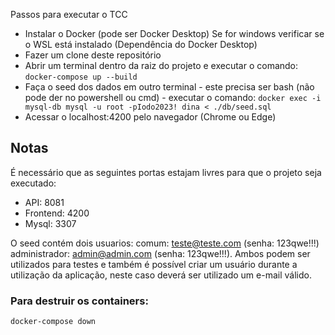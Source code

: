 Passos para executar o TCC

* Instalar o Docker (pode ser Docker Desktop)
    Se for windows verificar se o WSL está instalado (Dependência do Docker Desktop)
* Fazer um clone deste repositório
* Abrir um terminal dentro da raiz do projeto e executar o comando: 
`docker-compose up --build`
* Faça o seed dos dados em outro terminal - este precisa ser bash (não pode der no powershell ou cmd) - executar o comando:
`docker exec -i mysql-db mysql -u root -pIodo2023! dina < ./db/seed.sql`
* Acessar o localhost:4200 pelo navegador (Chrome ou Edge)

## Notas

É necessário que as seguintes portas estajam livres para que o projeto seja executado:

* API: 8081
* Frontend: 4200
* Mysql: 3307

O seed contém dois usuarios:
comum: teste@teste.com (senha: 123qwe!!!)
administrador: admin@admin.com (senha: 123qwe!!!).
Ambos podem ser utilizados para testes e também é possível criar um usuário durante a utilização da aplicação, neste caso deverá ser utilizado um e-mail válido.

### Para destruir os containers:

`docker-compose down`
